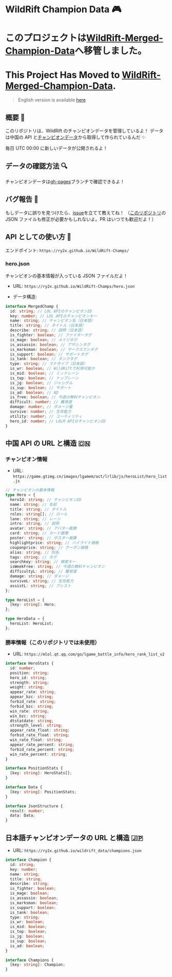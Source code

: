 # WildRift Champion Data 🎮

# このプロジェクトは[WildRift-Merged-Champion-Data](https://github.com/ry2x/WildRift-Merged-Champion-Data)へ移管しました。
# This Project Has Moved to [WildRift-Merged-Champion-Data](https://github.com/ry2x/WildRift-Merged-Champion-Data).

> English version is available [here](https://github.com/ry2x/WildRift-Champs/blob/master/readme.en.md)

## 概要 📝

このリポジトリは、WildRift のチャンピオンデータを管理しているよ！
データは中国の API と[チャンピオンデータ](https://github.com/ry2x/wildrift_data)から取得して作られているんだ ✨

毎日 UTC 00:00 に新しいデータが公開されるよ！

## データの確認方法 🔍

チャンピオンデータは[gh-pages](https://github.com/ry2x/WildRift-Champs/tree/gh-pages)ブランチで確認できるよ！

## バグ報告 🐛

もしデータに誤りを見つけたら、[issue](https://github.com/ry2x/WildRift-Champs/issues)を立てて教えてね！
（[このリポジトリ](https://github.com/ry2x/wildrift_data)の JSON ファイルも修正が必要かもしれないよ。PR はいつでも歓迎だよ！）

## API としての使い方 🚀

エンドポイント: `https://ry2x.github.io/WildRift-Champs/`

### hero.json

チャンピオンの基本情報が入っている JSON ファイルだよ！

- URL: `https://ry2x.github.io/WildRift-Champs/hero.json`

- データ構造:

```ts
interface MergedChamp {
  id: string; // LOL APIのチャンピオンID
  key: number; // LOL APIのチャンピオンキー
  name: string; // チャンピオン名（日本語）
  title: string; // タイトル（日本語）
  describe: string; // 説明（日本語）
  is_fighter: boolean; // ファイタータグ
  is_mage: boolean; // メイジタグ
  is_assassin: boolean; // アサシンタグ
  is_marksman: boolean; // マークスマンタグ
  is_support: boolean; // サポートタグ
  is_tank: boolean; // タンクタグ
  type: string; // マナタイプ（日本語）
  is_wr: boolean; // WildRiftで利用可能か
  is_mid: boolean; // ミッドレーン
  is_top: boolean; // トップレーン
  is_jg: boolean; // ジャングル
  is_sup: boolean; // サポート
  is_ad: boolean; // AD
  is_free: boolean; // 今週の無料チャンピオン
  difficult: number; // 難易度
  damage: number; // ダメージ量
  survive: number; // 生存能力
  utility: number; // ユーティリティ
  hero_id: number; // LOLM APIのチャンピオンID
}
```

## 中国 API の URL と構造 🇨🇳

### チャンピオン情報

- URL: `https://game.gtimg.cn/images/lgamem/act/lrlib/js/heroList/hero_list.js`

```ts
// チャンピオンの基本情報
type Hero = {
  heroId: string; // チャンピオンID
  name: string; // 名前
  title: string; // タイトル
  roles: string[]; // ロール
  lane: string; // レーン
  intro: string; // 説明
  avatar: string; // アバター画像
  card: string; // カード画像
  poster: string; // ポスター画像
  highlightprice: string; // ハイライト価格
  couponprice: string; // クーポン価格
  alias: string; // 別名
  tags: string; // タグ
  searchkey: string; // 検索キー
  isWeekFree: string; // 今週の無料チャンピオン
  difficultyL: string; // 難易度
  damage: string; // ダメージ
  surviveL: string; // 生存能力
  assistL: string; // アシスト
};

type HeroList = {
  [key: string]: Hero;
};

type HeroData = {
  heroList: HeroList;
};
```

### 勝率情報（このリポジトリでは未使用）

- URL: `https://mlol.qt.qq.com/go/lgame_battle_info/hero_rank_list_v2`

```ts
interface HeroStats {
  id: number;
  position: string;
  hero_id: string;
  strength: string;
  weight: string;
  appear_rate: string;
  appear_bzc: string;
  forbid_rate: string;
  forbid_bzc: string;
  win_rate: string;
  win_bzc: string;
  dtstatdate: string;
  strength_level: string;
  appear_rate_float: string;
  forbid_rate_float: string;
  win_rate_float: string;
  appear_rate_percent: string;
  forbid_rate_percent: string;
  win_rate_percent: string;
}

interface PositionStats {
  [key: string]: HeroStats[];
}

interface Data {
  [key: string]: PositionStats;
}

interface JsonStructure {
  result: number;
  data: Data;
}
```

## 日本語チャンピオンデータの URL と構造 🇯🇵

- URL: `https://ry2x.github.io/wildrift_data/champions.json`

```ts
interface Champion {
  id: string;
  key: number;
  name: string;
  title: string;
  describe: string;
  is_fighter: boolean;
  is_mage: boolean;
  is_assassin: boolean;
  is_marksman: boolean;
  is_support: boolean;
  is_tank: boolean;
  type: string;
  is_wr: boolean;
  is_mid: boolean;
  is_top: boolean;
  is_jg: boolean;
  is_sup: boolean;
  is_ad: boolean;
}

interface Champions {
  [key: string]: Champion;
}
```
